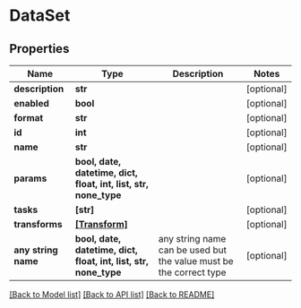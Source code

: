 # DataSet


## Properties
Name | Type | Description | Notes
------------ | ------------- | ------------- | -------------
**description** | **str** |  | [optional] 
**enabled** | **bool** |  | [optional] 
**format** | **str** |  | [optional] 
**id** | **int** |  | [optional] 
**name** | **str** |  | [optional] 
**params** | **bool, date, datetime, dict, float, int, list, str, none_type** |  | [optional] 
**tasks** | **[str]** |  | [optional] 
**transforms** | [**[Transform]**](Transform.md) |  | [optional] 
**any string name** | **bool, date, datetime, dict, float, int, list, str, none_type** | any string name can be used but the value must be the correct type | [optional]

[[Back to Model list]](../README.md#documentation-for-models) [[Back to API list]](../README.md#documentation-for-api-endpoints) [[Back to README]](../README.md)


